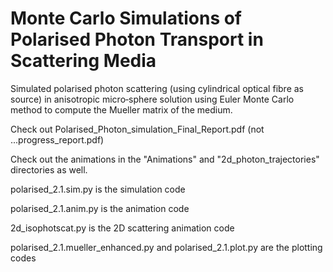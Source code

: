 # Monte Carlo Simulations of Polarised Photon Transport in Scattering Media

Simulated polarised photon scattering (using cylindrical optical fibre as source) in anisotropic micro‐sphere solution using Euler Monte Carlo method to compute the Mueller matrix of the medium.

Check out Polarised_Photon_simulation_Final_Report.pdf (not ...progress_report.pdf)

Check out the animations in the "Animations" and "2d_photon_trajectories" directories as well.

polarised_2.1.sim.py is the simulation code

polarised_2.1.anim.py is the animation code

2d_isophotscat.py is the 2D scattering animation code

polarised_2.1.mueller_enhanced.py and polarised_2.1.plot.py are the plotting codes
